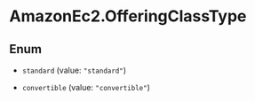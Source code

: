 # AmazonEc2.OfferingClassType

## Enum


* `standard` (value: `"standard"`)

* `convertible` (value: `"convertible"`)


